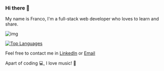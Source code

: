 ### Hi there 👋

My name is Franco, I'm a full-stack web developer who loves to learn and share.

![img](https://www.codewars.com/users/francolucasspatz/badges/large)

<a href="https://github.com/francospatz" align="left"><img src="https://github-readme-stats.vercel.app/api/top-langs/?username=francospatz&langs_count=10&title_color=0891b2&text_color=ffffff&icon_color=0891b2&bg_color=1c1917&hide_border=true&locale=en&custom_title=Top%20%Languages" alt="Top Languages" /></a>


Feel free to contact me in [LinkedIn](https://www.linkedin.com/in/franco-lucas-spatz/) or [Email](mailto:francolucasspatz@gmail.com)

Apart of coding :computer:, I love music! :guitar:
